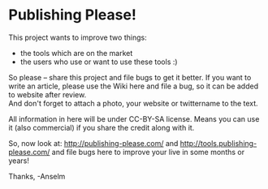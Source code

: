 # Publishing Please!

This project wants to improve two things:

- the tools which are on the market
- the users who use or want to use these tools :)

So please – share this project and file bugs to get it better. If you want to write an article, please use the Wiki here and file a bug, so it can be added to website after review.  
And don't forget to attach a photo, your website or twittername to the text.

All information in here will be under CC-BY-SA license. Means you can use it (also commercial) if you share the credit along with it.

So, now look at: http://publishing-please.com/ and http://tools.publishing-please.com/ and file bugs here to improve your live in some months or years!

Thanks,
-Anselm